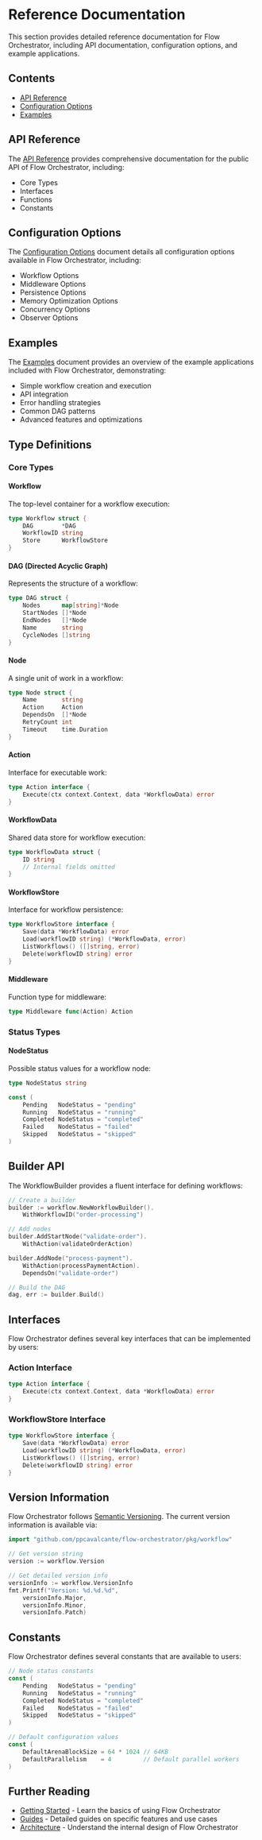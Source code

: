# Reference Documentation

This section provides detailed reference documentation for Flow Orchestrator, including API documentation, configuration options, and example applications.

## Contents

- [API Reference](./api-reference.md)
- [Configuration Options](./configuration.md)  
- [Examples](./examples.md)

## API Reference

The [API Reference](./api-reference.md) provides comprehensive documentation for the public API of Flow Orchestrator, including:

- Core Types
- Interfaces
- Functions
- Constants

## Configuration Options

The [Configuration Options](./configuration.md) document details all configuration options available in Flow Orchestrator, including:

- Workflow Options
- Middleware Options
- Persistence Options
- Memory Optimization Options
- Concurrency Options
- Observer Options

## Examples

The [Examples](./examples.md) document provides an overview of the example applications included with Flow Orchestrator, demonstrating:

- Simple workflow creation and execution
- API integration
- Error handling strategies
- Common DAG patterns
- Advanced features and optimizations

## Type Definitions

### Core Types

#### Workflow

The top-level container for a workflow execution:

```go
type Workflow struct {
    DAG        *DAG
    WorkflowID string
    Store      WorkflowStore
}
```

#### DAG (Directed Acyclic Graph)

Represents the structure of a workflow:

```go
type DAG struct {
    Nodes      map[string]*Node
    StartNodes []*Node
    EndNodes   []*Node
    Name       string
    CycleNodes []string
}
```

#### Node

A single unit of work in a workflow:

```go
type Node struct {
    Name       string
    Action     Action
    DependsOn  []*Node
    RetryCount int
    Timeout    time.Duration
}
```

#### Action

Interface for executable work:

```go
type Action interface {
    Execute(ctx context.Context, data *WorkflowData) error
}
```

#### WorkflowData

Shared data store for workflow execution:

```go
type WorkflowData struct {
    ID string
    // Internal fields omitted
}
```

#### WorkflowStore

Interface for workflow persistence:

```go
type WorkflowStore interface {
    Save(data *WorkflowData) error
    Load(workflowID string) (*WorkflowData, error)
    ListWorkflows() ([]string, error)
    Delete(workflowID string) error
}
```

#### Middleware

Function type for middleware:

```go
type Middleware func(Action) Action
```

### Status Types

#### NodeStatus

Possible status values for a workflow node:

```go
type NodeStatus string

const (
    Pending   NodeStatus = "pending"
    Running   NodeStatus = "running"
    Completed NodeStatus = "completed"
    Failed    NodeStatus = "failed"
    Skipped   NodeStatus = "skipped"
)
```

## Builder API

The WorkflowBuilder provides a fluent interface for defining workflows:

```go
// Create a builder
builder := workflow.NewWorkflowBuilder().
    WithWorkflowID("order-processing")

// Add nodes
builder.AddStartNode("validate-order").
    WithAction(validateOrderAction)

builder.AddNode("process-payment").
    WithAction(processPaymentAction).
    DependsOn("validate-order")

// Build the DAG
dag, err := builder.Build()
```

## Interfaces

Flow Orchestrator defines several key interfaces that can be implemented by users:

### Action Interface

```go
type Action interface {
    Execute(ctx context.Context, data *WorkflowData) error
}
```

### WorkflowStore Interface

```go
type WorkflowStore interface {
    Save(data *WorkflowData) error
    Load(workflowID string) (*WorkflowData, error)
    ListWorkflows() ([]string, error)
    Delete(workflowID string) error
}
```

## Version Information

Flow Orchestrator follows [Semantic Versioning](https://semver.org/). The current version information is available via:

```go
import "github.com/ppcavalcante/flow-orchestrator/pkg/workflow"

// Get version string
version := workflow.Version

// Get detailed version info
versionInfo := workflow.VersionInfo
fmt.Printf("Version: %d.%d.%d", 
    versionInfo.Major, 
    versionInfo.Minor, 
    versionInfo.Patch)
```

## Constants

Flow Orchestrator defines several constants that are available to users:

```go
// Node status constants
const (
    Pending   NodeStatus = "pending"
    Running   NodeStatus = "running"
    Completed NodeStatus = "completed"
    Failed    NodeStatus = "failed"
    Skipped   NodeStatus = "skipped"
)

// Default configuration values
const (
    DefaultArenaBlockSize = 64 * 1024 // 64KB
    DefaultParallelism    = 4         // Default parallel workers
)
```

## Further Reading

- [Getting Started](../getting-started/) - Learn the basics of using Flow Orchestrator
- [Guides](../guides/) - Detailed guides on specific features and use cases
- [Architecture](../architecture/) - Understand the internal design of Flow Orchestrator 